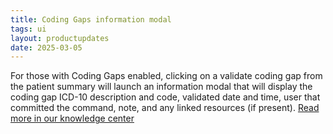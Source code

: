 ```yaml
---
title: Coding Gaps information modal
tags: ui
layout: productupdates
date: 2025-03-05
---
```


For those with Coding Gaps enabled, clicking on a validate coding gap from the patient summary will launch an information modal that will display the coding gap ICD-10 description and code, validated date and time, user that committed the command, note, and any linked resources (if present).  [Read more in our knowledge center](https://canvas-medical.help.usepylon.com/articles/7998893827-managing-conditions)